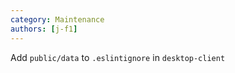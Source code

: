 ```yaml
---
category: Maintenance
authors: [j-f1]
---
```


Add `public/data` to `.eslintignore` in `desktop-client`
